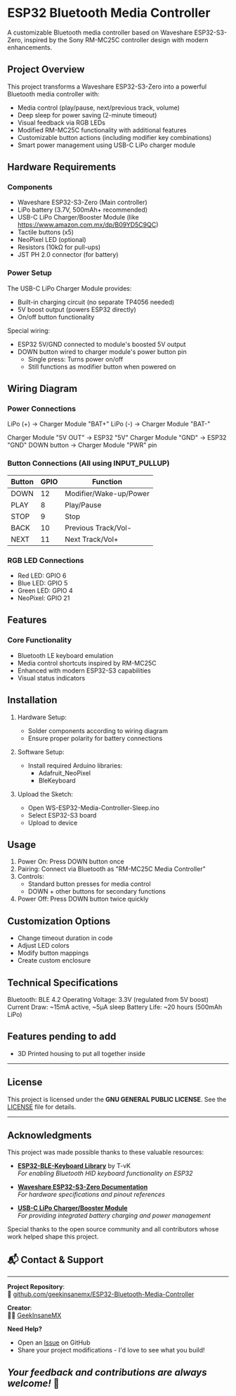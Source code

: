 # ESP32 Bluetooth Media Controller

A customizable Bluetooth media controller based on Waveshare ESP32-S3-Zero, inspired by the Sony RM-MC25C controller design with modern enhancements.

## Project Overview

This project transforms a Waveshare ESP32-S3-Zero into a powerful Bluetooth media controller with:
- Media control (play/pause, next/previous track, volume)
- Deep sleep for power saving (2-minute timeout)
- Visual feedback via RGB LEDs
- Modified RM-MC25C functionality with additional features
- Customizable button actions (including modifier key combinations)
- Smart power management using USB-C LiPo charger module

## Hardware Requirements

### Components
- Waveshare ESP32-S3-Zero (Main controller)
- LiPo battery (3.7V, 500mAh+ recommended)
- USB-C LiPo Charger/Booster Module (like https://www.amazon.com.mx/dp/B09YD5C9QC)
- Tactile buttons (x5)
- NeoPixel LED (optional)
- Resistors (10kΩ for pull-ups)
- JST PH 2.0 connector (for battery)

### Power Setup
The USB-C LiPo Charger Module provides:
- Built-in charging circuit (no separate TP4056 needed)
- 5V boost output (powers ESP32 directly)
- On/off button functionality

Special wiring:
- ESP32 5V/GND connected to module's boosted 5V output
- DOWN button wired to charger module's power button pin
  - Single press: Turns power on/off
  - Still functions as modifier button when powered on

## Wiring Diagram

### Power Connections
LiPo (+) → Charger Module "BAT+"
LiPo (-) → Charger Module "BAT-"

Charger Module "5V OUT" → ESP32 "5V"
Charger Module "GND" → ESP32 "GND"
DOWN button → Charger Module "PWR" pin

### Button Connections (All using INPUT_PULLUP)
| Button | GPIO | Function               |
|--------|------|------------------------|
| DOWN   | 12   | Modifier/Wake-up/Power |
| PLAY   | 8    | Play/Pause             |
| STOP   | 9    | Stop                   |
| BACK   | 10   | Previous Track/Vol-    |
| NEXT   | 11   | Next Track/Vol+        |

### RGB LED Connections
- Red LED: GPIO 6
- Blue LED: GPIO 5
- Green LED: GPIO 4
- NeoPixel: GPIO 21

## Features

### Core Functionality
- Bluetooth LE keyboard emulation
- Media control shortcuts inspired by RM-MC25C
- Enhanced with modern ESP32-S3 capabilities
- Visual status indicators

## Installation

1. Hardware Setup:
   - Solder components according to wiring diagram
   - Ensure proper polarity for battery connections

2. Software Setup:
   - Install required Arduino libraries:
     - Adafruit_NeoPixel
     - BleKeyboard

3. Upload the Sketch:
   - Open WS-ESP32-Media-Controller-Sleep.ino
   - Select ESP32-S3 board
   - Upload to device

## Usage

1. Power On: Press DOWN button once
2. Pairing: Connect via Bluetooth as "RM-MC25C Media Controller"
3. Controls:
   - Standard button presses for media control
   - DOWN + other buttons for secondary functions
4. Power Off: Press DOWN button twice quickly

## Customization Options

- Change timeout duration in code
- Adjust LED colors
- Modify button mappings
- Create custom enclosure

## Technical Specifications

Bluetooth: BLE 4.2
Operating Voltage: 3.3V (regulated from 5V boost)
Current Draw: ~15mA active, ~5μA sleep
Battery Life: ~20 hours (500mAh LiPo)

## **Features pending to add**
* 3D Printed housing to put all together inside

---

## **License**

This project is licensed under the **GNU GENERAL PUBLIC LICENSE**. See the [LICENSE](LICENSE) file for details.

---

## **Acknowledgments**
This project was made possible thanks to these valuable resources:

- **[ESP32-BLE-Keyboard Library](https://github.com/T-vK/ESP32-BLE-Keyboard)** by T-vK  
  *For enabling Bluetooth HID keyboard functionality on ESP32*

- **[Waveshare ESP32-S3-Zero Documentation](https://www.waveshare.com/wiki/ESP32-S3-Zero)**  
  *For hardware specifications and pinout references*

- **[USB-C LiPo Charger/Booster Module](https://www.amazon.com.mx/dp/B09YD5C9QC)**  
  *For providing integrated battery charging and power management*

Special thanks to the open source community and all contributors whose work helped shape this project.

## 📬 Contact & Support
---

**Project Repository**:  
🔗 [github.com/geekinsanemx/ESP32-Bluetooth-Media-Controller](https://github.com/geekinsanemx/ESP32-Bluetooth-Media-Controller)  

**Creator**:  
👨‍💻 [GeekInsaneMX](https://github.com/geekinsanemx)  

**Need Help?**  
- Open an [Issue](https://github.com/geekinsanemx/ESP32-Bluetooth-Media-Controller/issues) on GitHub  
- Share your project modifications - I'd love to see what you build!  

*Your feedback and contributions are always welcome!* 🚀
---
